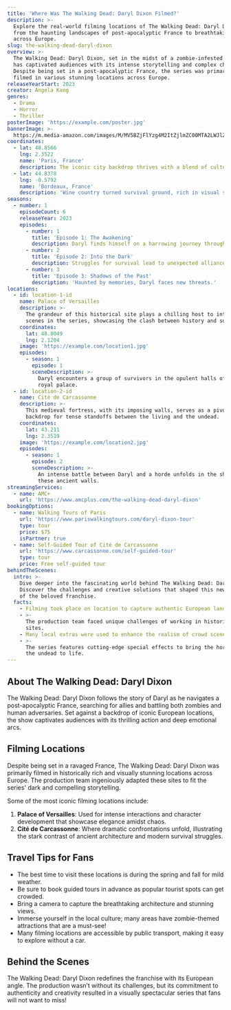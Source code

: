 ```yaml
---
title: 'Where Was The Walking Dead: Daryl Dixon Filmed?'
description: >-
  Explore the real-world filming locations of The Walking Dead: Daryl Dixon,
  from the haunting landscapes of post-apocalyptic France to breathtaking sites
  across Europe.
slug: the-walking-dead-daryl-dixon
overview: >-
  The Walking Dead: Daryl Dixon, set in the midst of a zombie-infested world,
  has captivated audiences with its intense storytelling and complex characters.
  Despite being set in a post-apocalyptic France, the series was primarily
  filmed in various stunning locations across Europe.
releaseYearStart: 2023
creator: Angela Kang
genres:
  - Drama
  - Horror
  - Thriller
posterImage: 'https://example.com/poster.jpg'
bannerImage: >-
  https://m.media-amazon.com/images/M/MV5BZjFlYzg4M2ItZjlmZC00MTA2LWJlZTgtODdlZmZjNWRkMzI5XkEyXkFqcGc@._V1_SX300.jpg
coordinates:
  - lat: 48.8566
    lng: 2.3522
    name: 'Paris, France'
    description: The iconic city backdrop thrives with a blend of culture and apocalypse.
  - lat: 44.8378
    lng: -0.5792
    name: 'Bordeaux, France'
    description: 'Wine country turned survival ground, rich in visual storytelling.'
seasons:
  - number: 1
    episodeCount: 6
    releaseYear: 2023
    episodes:
      - number: 1
        title: 'Episode 1: The Awakening'
        description: Daryl finds himself on a harrowing journey through France.
      - number: 2
        title: 'Episode 2: Into the Dark'
        description: Struggles for survival lead to unexpected alliances.
      - number: 3
        title: 'Episode 3: Shadows of the Past'
        description: 'Haunted by memories, Daryl faces new threats.'
locations:
  - id: location-1-id
    name: Palace of Versailles
    description: >-
      The grandeur of this historical site plays a chilling host to intense
      scenes in the series, showcasing the clash between history and survival.
    coordinates:
      lat: 48.8049
      lng: 2.1204
    image: 'https://example.com/location1.jpg'
    episodes:
      - season: 1
        episode: 1
        sceneDescription: >-
          Daryl encounters a group of survivors in the opulent halls of this
          royal palace.
  - id: location-2-id
    name: Cité de Carcassonne
    description: >-
      This medieval fortress, with its imposing walls, serves as a pivotal
      backdrop for tense standoffs between the living and the undead.
    coordinates:
      lat: 43.211
      lng: 2.3519
    image: 'https://example.com/location2.jpg'
    episodes:
      - season: 1
        episode: 2
        sceneDescription: >-
          An intense battle between Daryl and a horde unfolds in the shadow of
          these ancient walls.
streamingServices:
  - name: AMC+
    url: 'https://www.amcplus.com/the-walking-dead-daryl-dixon'
bookingOptions:
  - name: Walking Tours of Paris
    url: 'https://www.pariswalkingtours.com/daryl-dixon-tour'
    type: tour
    price: $75
    isPartner: true
  - name: Self-Guided Tour of Cité de Carcassonne
    url: 'https://www.carcassonne.com/self-guided-tour'
    type: tour
    price: Free self-guided tour
behindTheScenes:
  intro: >-
    Dive deeper into the fascinating world behind The Walking Dead: Daryl Dixon.
    Discover the challenges and creative solutions that shaped this new chapter
    of the beloved franchise.
  facts:
    - Filming took place on location to capture authentic European landscapes.
    - >-
      The production team faced unique challenges of working in historical
      sites.
    - Many local extras were used to enhance the realism of crowd scenes.
    - >-
      The series features cutting-edge special effects to bring the horror of
      the undead to life.
---
```


## About The Walking Dead: Daryl Dixon

The Walking Dead: Daryl Dixon follows the story of Daryl as he navigates a post-apocalyptic France, searching for allies and battling both zombies and human adversaries. Set against a backdrop of iconic European locations, the show captivates audiences with its thrilling action and deep emotional arcs.

## Filming Locations

Despite being set in a ravaged France, The Walking Dead: Daryl Dixon was primarily filmed in historically rich and visually stunning locations across Europe. The production team ingeniously adapted these sites to fit the series' dark and compelling storytelling.

Some of the most iconic filming locations include:

1. **Palace of Versailles**: Used for intense interactions and character development that showcase elegance amidst chaos.
2. **Cité de Carcassonne**: Where dramatic confrontations unfold, illustrating the stark contrast of ancient architecture and modern survival struggles.

## Travel Tips for Fans

- The best time to visit these locations is during the spring and fall for mild weather.
- Be sure to book guided tours in advance as popular tourist spots can get crowded.
- Bring a camera to capture the breathtaking architecture and stunning views.
- Immerse yourself in the local culture; many areas have zombie-themed attractions that are a must-see!
- Many filming locations are accessible by public transport, making it easy to explore without a car.

## Behind the Scenes

The Walking Dead: Daryl Dixon redefines the franchise with its European angle. The production wasn’t without its challenges, but its commitment to authenticity and creativity resulted in a visually spectacular series that fans will not want to miss!
